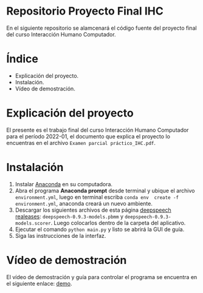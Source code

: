 # Repositorio Proyecto Final IHC  
En el siguiente repositorio se alamcenará el código fuente del proyecto
final del curso Interacción Humano Computador.
# Índice  
- Explicación del proyecto.
- Instalación.
- Vídeo de demostración.
# Explicación del proyecto
El presente es el trabajo final del curso Interacción Humano Computador para
el período 2022-01, el documento que explica el proyecto lo encuentras en
el archivo `Examen parcial práctico_IHC.pdf`.
# Instalación
1. Instalar [Anaconda](https://www.anaconda.com/) en su computadora.
2. Abra el programa **Anaconda prompt** desde terminal y ubique el archivo `environment.yml`, luego en terminal escriba `conda env 
   create -f environment.yml`, anaconda creará un nuevo ambiente.
3. Descargar los siguientes archivos de esta página [deepspeech realeases](https://github.com/mozilla/DeepSpeech/releases):
`deepspeech-0.9.3-models.pbmm` y `deepspeech-0.9.3-models.scorer`. Luego colocarlos dentro de la carpeta del aplicativo.
4. Ejecutar el comando `python main.py` y listo se abrirá la GUI de guía.
5. Siga las instrucciones de la interfaz.
# Vídeo de demostración
El vídeo de demostración y guía para controlar el programa se encuentra en el siguiente enlace: [demo](https://youtu.be/LP_Gf9_wK70).